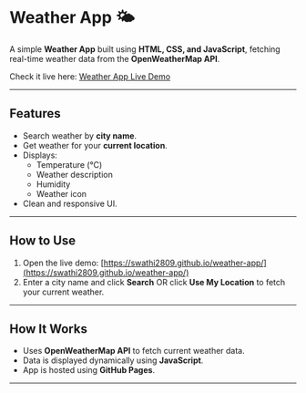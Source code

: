 # Weather App 🌤️

A simple **Weather App** built using **HTML, CSS, and JavaScript**, fetching real-time weather data from the **OpenWeatherMap API**.

Check it live here: [Weather App Live Demo](https://swathi2809.github.io/weather-app/)

---

## Features

- Search weather by **city name**.
- Get weather for your **current location**.
- Displays:
  - Temperature (°C)
  - Weather description
  - Humidity
  - Weather icon
- Clean and responsive UI.

---

## How to Use

1. Open the live demo: [https://swathi2809.github.io/weather-app/](https://swathi2809.github.io/weather-app/)
2. Enter a city name and click **Search** OR click **Use My Location** to fetch your current weather.

---

## How It Works

- Uses **OpenWeatherMap API** to fetch current weather data.
- Data is displayed dynamically using **JavaScript**.
- App is hosted using **GitHub Pages**.

---

